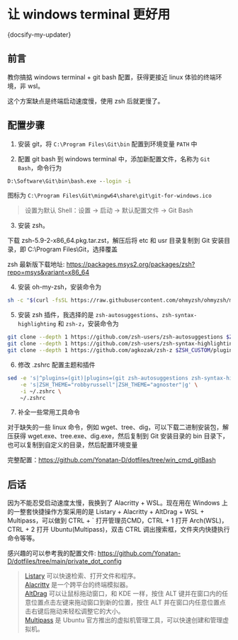 # 让 windows terminal 更好用

{docsify-my-updater}

## 前言

教你搞掂 windows terminal + git bash 配置，获得更接近 linux 体验的终端环境，非 wsl。

这个方案缺点是终端启动速度慢，使用 zsh 后就更慢了。

## 配置步骤

1. 安装 git，将 `C:\Program Files\Git\bin` 配置到环境变量 `PATH` 中

2. 配置 git bash 到 windows terminal 中，添加新配置文件，名称为 `Git Bash`，命令行为

```cmd
D:\Software\Git\bin\bash.exe --login -i
```

图标为 `C:\Program Files\Git\mingw64\share\git\git-for-windows.ico`

> 设置为默认 Shell：设置 -> 启动 -> 默认配置文件 -> Git Bash

3. 安装 zsh。

下载 zsh-5.9-2-x86_64.pkg.tar.zst，解压后将 etc 和 usr 目录复制到 Git 安装目录，即 C:\Program Files\Git，选择覆盖

zsh 最新版下载地址: https://packages.msys2.org/packages/zsh?repo=msys&variant=x86_64

4. 安装 oh-my-zsh，安装命令为

```bash
sh -c "$(curl -fsSL https://raw.githubusercontent.com/ohmyzsh/ohmyzsh/master/tools/install.sh)"
```

5. 安装 zsh 插件，我选择的是 `zsh-autosuggestions`、`zsh-syntax-highlighting` 和 `zsh-z`，安装命令为

```bash
git clone --depth 1 https://github.com/zsh-users/zsh-autosuggestions $ZSH_CUSTOM/plugins/zsh-autosuggestions
git clone --depth 1 https://github.com/zsh-users/zsh-syntax-highlighting.git $ZSH_CUSTOM/plugins/zsh-syntax-highlighting
git clone --depth 1 https://github.com/agkozak/zsh-z $ZSH_CUSTOM/plugins/zsh-z
```

6. 修改 .zshrc 配置主题和插件

```bash
sed -e 's|^plugins=(git)|plugins=(git zsh-autosuggestions zsh-syntax-highlighting)|g' \
    -e 's|ZSH_THEME="robbyrussell"|ZSH_THEME="agnoster"|g' \
    -i ~/.zshrc \
    ~/.zshrc
```

7. 补全一些常用工具命令

对于缺失的一些 linux 命令，例如 wget、tree、dig，可以下载二进制安装包，解压获得 wget.exe、tree.exe、dig.exe，然后复制到 Git 安装目录的 bin 目录下，也可以复制到自定义的目录，然后配置环境变量

完整配置：https://github.com/Yonatan-D/dotfiles/tree/win_cmd_gitBash

## 后话

因为不能忍受启动速度太慢，我换到了 Alacritty + WSL。现在用在 Windows 上的一整套快捷操作方案采用的是 Listary + Alacritty + AltDrag + WSL + Multipass，可以做到 CTRL + ` 打开管理员CMD，CTRL + 1 打开 Arch(WSL)，CTRL + 2 打开 Ubuntu(Multipass)，双击 CTRL 调出搜索框，文件夹内快捷执行命令等等。

感兴趣的可以参考我的配置文件: https://github.com/Yonatan-D/dotfiles/tree/main/private_dot_config

> [Listary](https://www.listary.com/) 可以快速检索、打开文件和程序。  
[Alacritty](https://alacritty.org/) 是一个跨平台的终端模拟器。  
[AltDrag](https://stefansundin.github.io/altdrag/) 可以让鼠标拖动窗口，和 KDE 一样，按住 ALT 键并在窗口内的任意位置点击左键来拖动窗口到新的位置，按住 ALT 并在窗口内任意位置点击右键后拖动来轻松调整它的大小。  
> [Multipass](https://canonical.com/multipass) 是 Ubuntu 官方推出的虚拟机管理工具，可以快速创建和管理虚拟机。
